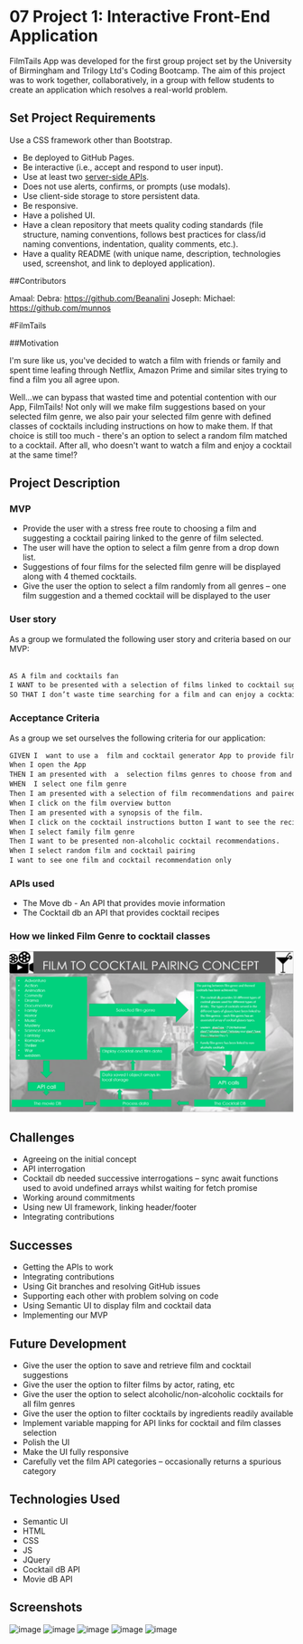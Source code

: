 # 07 Project 1: Interactive Front-End Application

FilmTails App was developed for the first group project set by the University of Birmingham and Trilogy Ltd's Coding Bootcamp. The aim of this project was to work together, collaboratively, in a group  with fellow students to create an application which resolves a real-world 
problem.

## Set Project Requirements
Use a CSS framework other than Bootstrap.

- Be deployed to GitHub Pages.
- Be interactive (i.e., accept and respond to user input).
- Use at least two [server-side APIs](https://coding-boot-camp.github.io/full-stack/apis/api-resources).
- Does not use alerts, confirms, or prompts (use modals).
- Use client-side storage to store persistent data.
- Be responsive.
- Have a polished UI.
- Have a clean repository that meets quality coding standards (file structure, naming conventions, follows best practices for class/id naming conventions, indentation, quality comments, etc.).
- Have a quality README (with unique name, description, technologies used, screenshot, and link to deployed application).

##Contributors

Amaal:
Debra: https://github.com/Beanalini
Joseph: 
Michael: https://github.com/munnos



#FilmTails

##Motivation

I'm sure like us, you've decided to watch a film with friends or family and spent time leafing through Netflix, Amazon Prime and similar sites trying to find a film you all agree upon. 

Well...we can  bypass that wasted time and potential contention with our App, FilmTails! Not only will we make film suggestions based on your selected film genre, we  also pair your selected film genre with defined classes of cocktails  including instructions on how to make them. If that choice is still too much - there's an option to select a random film matched to a cocktail. After all, who doesn't want to watch a film and enjoy a cocktail at the same time!?

## Project Description

### MVP

- Provide the user with a stress free route to choosing a film and suggesting a cocktail pairing linked to the genre of film selected.
- The user will have the option to select a film genre from a drop down list.
- Suggestions of four films for the selected film genre will be displayed along with 4 themed cocktails.
- Give the user the option to select a film randomly from all genres – one film suggestion and a themed cocktail will be displayed to the user



### User story 

As a group we formulated the  following user story and criteria based on  our MVP:

```md

AS A film and cocktails fan
I WANT to be presented with a selection of films linked to cocktail suggestions themed to the genre of film chosen, along with instructions on how to make the cocktail
SO THAT I don’t waste time searching for a film and can enjoy a cocktail in comfort
```



### Acceptance Criteria

As a group we set ourselves the following criteria for our application:

```md
GIVEN I  want to use a  film and cocktail generator App to provide film and cocktail recommendations
When I open the App
THEN I am presented with  a  selection films genres to choose from and a random selection option
WHEN  I select one film genre
Then I am presented with a selection of film recommendations and paired cocktails.
When I click on the film overview button
Then I am presented with a synopsis of the film.
When I click on the cocktail instructions button I want to see the recipe and ingredients
When I select family film genre 
Then I want to be presented non-alcoholic cocktail recommendations.
When I select random film and cocktail pairing
I want to see one film and cocktail recommendation only

```


### APIs used

- The Move db  - An API that provides movie information
- The Cocktail db an API that provides cocktail recipes

### How we linked Film Genre to cocktail classes

![Film to cocktail pairing concept](./assets/images/pairingMethod.png)



## Challenges

- Agreeing on the initial  concept
- API interrogation 
- Cocktail db needed successive interrogations – sync await functions used to avoid undefined arrays whilst waiting for fetch promise
- Working around commitments
- Using new UI framework, linking  header/footer
- Integrating contributions



## Successes

- Getting the APIs to work
- Integrating contributions
- Using Git branches and resolving GitHub issues
- Supporting each other with problem solving on code
- Using Semantic UI to display film and cocktail data
- Implementing our MVP


## Future Development

- Give the user the option to save and retrieve film and cocktail suggestions
 - Give the user the option to filter films by actor, rating, etc
- Give the user the option to select alcoholic/non-alcoholic cocktails for all film genres
- Give the user the option to filter cocktails by ingredients readily available
- Implement variable mapping for API links for cocktail and film classes selection
- Polish the UI
- Make the UI fully responsive
- Carefully vet the film API categories – occasionally returns a spurious category


## Technologies Used

- Semantic UI
- HTML
- CSS
- JS
- JQuery
- Cocktail dB API
- Movie dB API





## Screenshots

![image](https://user-images.githubusercontent.com/88617634/185394400-1c51fc80-85a5-490b-9c6f-5c678fd8f340.png)
![image](https://user-images.githubusercontent.com/88617634/185420286-381532b2-f3e2-4b58-bd56-5b71edaad3f3.png)
![image](https://user-images.githubusercontent.com/88617634/185420523-8762e821-6d79-4b5d-b5af-6a2408ec6065.png)
![image](https://user-images.githubusercontent.com/88617634/185420712-1439c1c3-4783-48ca-ac9d-ac196196efcf.png)
![image](https://user-images.githubusercontent.com/88617634/185420812-62c3b130-546f-45d1-8a31-b3db2d10061d.png)




